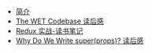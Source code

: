 - [简介](./index)
- [The WET Codebase 读后感](./notes/The-WET-Codebase)
- [Redux 实战-读书笔记](./notes/Redux实战)
- [Why Do We Write super(props)? 读后感](<./notes/Why-Do-We-Write-super(props)>)
